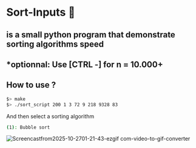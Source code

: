 # Sort-Inputs 🛟
## is a small python program that demonstrate sorting algorithms speed

## *optionnal: Use [CTRL -] for n = 10.000+ 
## How to use ?
``` bash
$> make
$> ./sort_script 200 1 3 72 9 218 9328 83
```
And then select a sorting algorithm
``` bash
(1): Bubble sort
```

![Screencastfrom2025-10-2701-21-43-ezgif com-video-to-gif-converter](https://github.com/user-attachments/assets/21ed842f-c130-4c2c-9a16-b13f86664f05)
